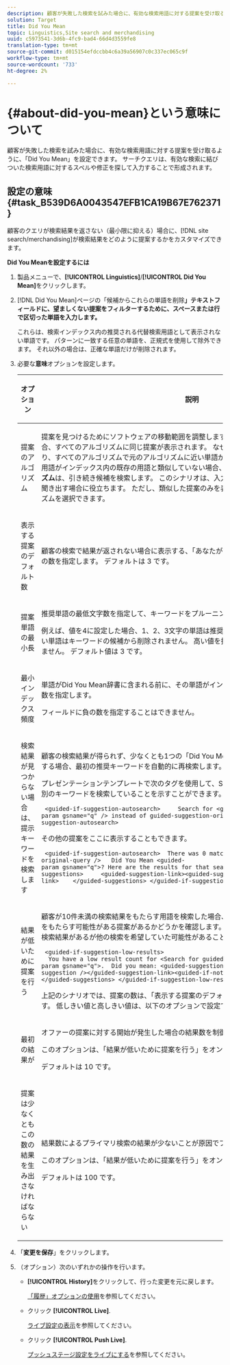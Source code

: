 ```yaml
---
description: 顧客が失敗した検索を試みた場合に、有効な検索用語に対する提案を受け取るように、「Did You Mean」を設定できます。 サーチクエリは、有効な検索に結びついた検索用語に対するスペルや修正を探して入力することで形成されます。
solution: Target
title: Did You Mean
topic: Linguistics,Site search and merchandising
uuid: c5973541-3d6b-4fc9-bad4-66d4d3559fe8
translation-type: tm+mt
source-git-commit: d015154efdccbb4c6a39a56907c0c337ec065c9f
workflow-type: tm+mt
source-wordcount: '733'
ht-degree: 2%

---
```



# {#about-did-you-mean}という意味について

顧客が失敗した検索を試みた場合に、有効な検索用語に対する提案を受け取るように、「Did You Mean」を設定できます。 サーチクエリは、有効な検索に結びついた検索用語に対するスペルや修正を探して入力することで形成されます。

## 設定の意味{#task_B539D6A0043547EFB1CA19B67E762371}

顧客のクエリが検索結果を返さない（最小限に抑える）場合に、[!DNL site search/merchandising]が検索結果をどのように提案するかをカスタマイズできます。

<!-- 

t_configuring_did_you_mean.xml

 -->

**Did You Meanを設定するには**

1. 製品メニューで、**[!UICONTROL Linguistics]**/**[!UICONTROL Did You Mean]**&#x200B;をクリックします。
1. [!DNL Did You Mean]ページの「候補からこれらの単語を削除&#x200B;**」テキストフィールドに、望ましくない提案をフィルターするために、スペースまたは行で区切った単語を入力します。**

   これらは、検索インデックス内の推奨される代替検索用語として表示されない単語です。 パターンに一致する任意の単語を、正規式を使用して除外できます。 それ以外の場合は、正確な単語だけが削除されます。

1. 必要な&#x200B;**意味**&#x200B;オプションを設定します。

   <!-- 
   
   r_did_you_mean_options.xml
   
   -->

   <table> 
    <thead> 
      <tr> 
      <th colname="col1" class="entry"> <p>オプション </p> </th> 
      <th colname="col2" class="entry"> <p>説明 </p> </th> 
      </tr> 
    </thead>
    <tbody> 
      <tr> 
      <td colname="col1"> <p>提案のアルゴリズム </p> </td> 
      <td colname="col2"> <p>提案を見つけるためにソフトウェアの移動範囲を調整します。 ユーザーが1文字の間違いをした場合、すべてのアルゴリズムに同じ提案が表示されます。 なぜなら、1つの編集で作業候補が見つかり、すべてのアルゴリズムで元のアルゴリズムに近い単語が見つかるからです。 しかし、元の検索用語がインデックス内の既存の用語と類似していない場合、<b>ディープ</b>と<b>NGサーチクエリアルゴリズム</b>は、引き続き候補を検索します。 このシナリオは、入力が困難な固有名を試し、その名前を聞き出す場合に役立ちます。 ただし、類似した提案のみを表示したい場合は、<b>クイック</b>アルゴリズムを選択できます。 </p> </td> 
      </tr> 
      <tr> 
      <td colname="col1"> <p>表示する提案のデフォルト数 </p> </td> 
      <td colname="col2"> <p>顧客の検索で結果が返されない場合に表示する、「あなたが平均したキーワードの提案(0 ～ 20)」の数を指定します。 デフォルトは 3 です。 </p> </td> 
      </tr> 
      <tr> 
      <td colname="col1"> <p>提案単語の最小長 </p> </td> 
      <td colname="col2"> <p>推奨単語の最低文字数を指定して、キーワードをプルーニングします。 </p> <p>例えば、値を4に設定した場合、1、2、3文字の単語は推奨されません。 値0を指定した場合、短い単語はキーワードの候補から削除されません。 高い値を指定すると、通常は用語の提案になりません。 デフォルト値は 3 です。 </p> </td> 
      </tr> 
      <tr> 
      <td colname="col1"> <p>最小インデックス頻度 </p> </td> 
      <td colname="col2"> <p> 単語がDid You Mean辞書に含まれる前に、その単語がインデックスに出現する必要のある最小回数を指定します。 </p> <p>フィールドに負の数を指定することはできません。 </p> </td> 
      </tr> 
      <tr> 
      <td colname="col1"> <p>検索結果が見つからない場合は、提示キーワードを検索します </p> </td> 
      <td colname="col2"> <p>顧客の検索結果が得られず、少なくとも1つの「Did You Mean」キーワードサーチクエリが存在する場合、最初の推奨キーワードを自動的に再検索します。 </p> <p>プレゼンテーションテンプレートで次のタグを使用して、Site Search/Merchandisingが自動的に別のキーワードを検索していることを示すことができます。 </p> <p> <code>&nbsp;&lt;guided-if-suggestion-autosearch&gt;&nbsp;&nbsp;&nbsp;&nbsp;&nbsp;Search&nbsp;for&nbsp;&lt;guided-param&nbsp;gsname="q"&nbsp;/&gt;&nbsp;instead&nbsp;of&nbsp;guided-suggestion-original-query&nbsp;/&gt;&nbsp;&lt;/guided-if-suggestion-autosearch&gt;</code> </p> <p>その他の提案をここに表示することもできます。 </p> <p> <code>&nbsp;&lt;guided-if-suggestion-autosearch&gt;&nbsp;&nbsp;There&nbsp;was&nbsp;0&nbsp;matches&nbsp;for&nbsp;&lt;guided-suggestion-original-query&nbsp;/&gt;&nbsp;&nbsp;&nbsp;Did&nbsp;You&nbsp;Mean&nbsp;&lt;guided-param&nbsp;gsname="q"&gt;?&nbsp;Here&nbsp;are&nbsp;the&nbsp;results&nbsp;for&nbsp;that&nbsp;search.&nbsp;&nbsp;&nbsp;Or&nbsp;Did&nbsp;You&nbsp;Mean&nbsp;&nbsp;&nbsp;&nbsp;&lt;guided-suggestions&gt;&nbsp;&nbsp;&nbsp;&nbsp;&nbsp;&lt;guided-suggestion-link&gt;&lt;guided-suggestion&nbsp;/&gt;&lt;/guided-suggestion-link&gt;&nbsp;&nbsp;&nbsp;&nbsp;&lt;/guided-suggestions&gt;&nbsp;&lt;/guided-if-suggestion-autosearch&gt;</code> </p> </td> 
      </tr> 
      <tr> 
      <td colname="col1"> <p>結果が低いために提案を行う </p> </td> 
      <td colname="col2"> <p>顧客が10件未満の検索結果をもたらす用語を検索した場合、検索エンジンは100件を超える結果をもたらす可能性がある提案があるかどうかを確認します。 その場合は、次のタグを使用して、検索結果があるが他の検索を希望していた可能性があることをユーザーに示すことができます。 </p> <p> <code>&nbsp;&lt;guided-if-suggestion-low-results&gt; &nbsp;&nbsp;You&nbsp;have&nbsp;a&nbsp;low&nbsp;result&nbsp;count&nbsp;for&nbsp;&lt;Search&nbsp;for&nbsp;guided-param&nbsp;gsname="q"&gt;.&nbsp;&nbsp;Did&nbsp;you&nbsp;mean:&nbsp;&lt;guided-suggestion&gt;&lt;guided-suggestion-link&gt;&lt;guided-suggestion&nbsp;/&gt;&lt;/guided-suggestion-link&gt;&lt;guided-if-not-last&gt;,&nbsp;&lt;/guided-if-not-last&gt;&lt;/guided-suggestions&gt;&nbsp;&lt;/guided-if-suggestion-low-results&gt;</code> </p> <p> 上記のシナリオでは、提案の数は、<span class="uicontrol">「</span>表示する提案のデフォルト数」で指定した値で制御されます。 低しきい値と高しきい値は、以下のオプションで設定できます。 </p> </td> 
      </tr> 
      <tr> 
      <td colname="col1"> <p>最初の結果が </p> </td> 
      <td colname="col2"> <p>オファーの提案に対する開始が発生した場合の結果数を制御します。 </p> <p>このオプションは、「<span class="uicontrol">結果が低いために提案を行う</span>」をオンにした場合にのみ表示されます。 </p> <p>デフォルトは 10 です。 </p> </td> 
      </tr> 
      <tr> 
      <td colname="col1"> <p>提案は少なくともこの数の結果を生み出さなければならない </p> </td> 
      <td colname="col2"> <p>結果数によるプライマリ検索の結果が少ないことが原因でフィルターが提案したもの。 </p> <p>このオプションは、「<span class="uicontrol">結果が低いために提案を行う</span>」をオンにした場合にのみ表示されます。 </p> <p>デフォルトは 100 です。 </p> </td> 
      </tr> 
    </tbody> 
    </table>

1. 「**変更を保存**」をクリックします。
1. （オプション）次のいずれかの操作を行います。

   * **[!UICONTROL History]**&#x200B;をクリックして、行った変更を元に戻します。

      [「履歴」オプションの使用](../t-using-the-history-option.md#task_70DD3F87A67242BBBD2CB27156F43002)を参照してください。

   * クリック **[!UICONTROL Live]**.

      [ライブ設定の表示](../c-about-staging.md#task_401A0EBDB5DB4D4CA933CBA7BECDC10F)を参照してください。

   * クリック **[!UICONTROL Push Live]**.

      [プッシュステージ設定をライブにする](../c-about-staging.md#task_44306783B4C0408AAA58B471DAF2D9A4)を参照してください。

